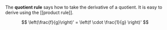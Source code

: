 The **quotient rule** says how to take the derivative of a quotient. It is easy to derive using the [[product rule]].

$$
\left(\frac{f}{g}\right)' = \left(f \cdot \frac{1}{g} \right)'
$$